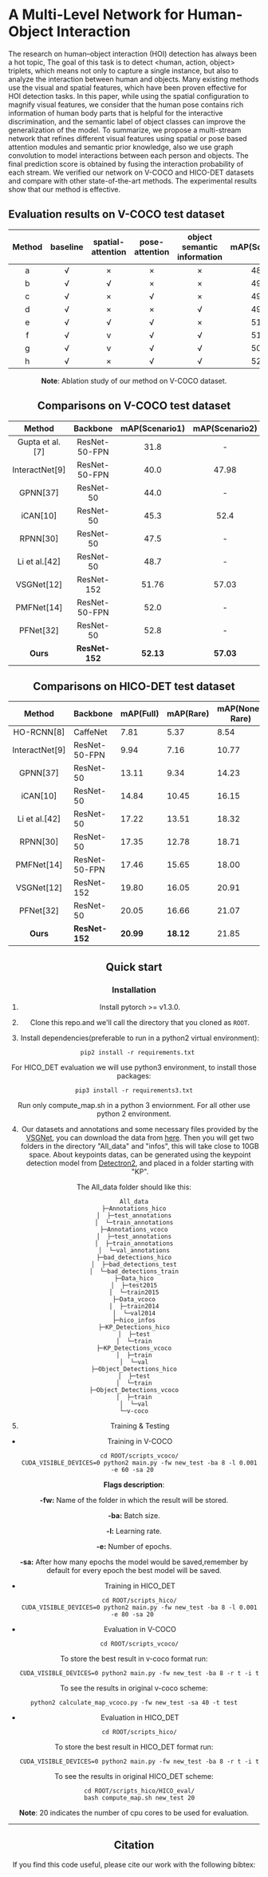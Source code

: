 # A Multi-Level Network for Human-Object Interaction

The research on human–object interaction (HOI) detection has always been a hot topic, The goal of this task is to detect <human, action, object> triplets, which means not only to capture a single instance, but also to analyze the interaction between human and objects. Many existing methods use the visual and spatial features, which have been proven effective for HOI detection tasks. In this paper, while using the spatial configuration to magnify visual features, we consider that the human pose contains rich information of human body parts that is helpful for the interactive discrimination, and the semantic label of object classes can improve the generalization of the model. To summarize, we propose a multi-stream network that refines different visual features using spatial or pose based attention modules and semantic prior knowledge, also we use graph convolution to model interactions between each person and objects. The final prediction score is obtained by fusing the interaction probability of each stream. We verified our network on V-COCO and HICO-DET datasets and compare with other state-of-the-art methods. The experimental results show that our method is effective.

## Evaluation results on V-COCO test dataset
<center>

| Method | baseline | spatial-attention | pose-attention | object semantic information | mAP(Scenario1) | mAP(Scenario2) |
|:------:|:--------:|:-----:|:-------:|:-------:|:-------:|:-------:
| a | √ | × | × | × | 48.07 | 52.51 |
| b | √ | √ | × | × | 49.86 | 54.51 |
| c | √ | × | √ | × | 49.27 | 54.10 |
| d | √ | × | × | √ | 49.39 | 54.26 |
| e | √ | √ | √ | × | 51.23 | 56.04 |
| f | √ | v | √ | √ | 51.39 | 56.33 |
| g | √ | v | √ | √ | 50.65 | 55.46 |
| h | √ | × | √ | √ | 52.13 | 57.03 |


**Note**: Ablation study of our method on V-COCO dataset.

##  Comparisons on V-COCO test dataset



|      Method      | Backbone         | mAP(Scenario1) | mAP(Scenario2) |
| :--------------: | :----------------: | :---------: | :--------: |
| Gupta et al.[7]  | ResNet-50-FPN    | 31.8      |-         |
|  InteractNet[9]  | ResNet-50-FPN    | 40.0      | 47.98    |
|     GPNN[37]     | ResNet-50        | 44.0      | -        |
|     iCAN[10]     | ResNet-50        | 45.3      | 52.4     |
|     RPNN[30]     | ResNet-50        | 47.5      | -        |
|   Li et al.[42]  | ResNet-50        | 48.7      | -        |
|    VSGNet[12]    | ResNet-152       | 51.76     | 57.03    |
|    PMFNet[14]    | ResNet-50-FPN    | 52.0      | -        |
|    PFNet[32]     | ResNet-50        | 52.8      | -        |
|     **Ours**     | **ResNet-152**   | **52.13** |**57.03** |

##  Comparisons on HICO-DET test dataset



|      Method      | Backbone         | mAP(Full) | mAP(Rare)| mAP(None-Rare)|
| :--------------: | ---------------- | --------- | -------- |-------- |
|    HO-RCNN[8]    | CaffeNet         | 7.81      | 5.37     | 8.54  |
|  InteractNet[9]  | ResNet-50-FPN    | 9.94      | 7.16     | 10.77 |
|     GPNN[37]     | ResNet-50        | 13.11     | 9.34     | 14.23 |
|     iCAN[10]     | ResNet-50        | 14.84     | 10.45    | 16.15 |
|   Li et al.[42]  | ResNet-50        | 17.22     | 13.51    | 18.32 |
|     RPNN[30]     | ResNet-50        | 17.35     | 12.78    | 18.71 |
|    PMFNet[14]    | ResNet-50-FPN    | 17.46     | 15.65    | 18.00 |
|    VSGNet[12]    | ResNet-152       | 19.80     | 16.05    | 20.91 |
|    PFNet[32]     | ResNet-50        | 20.05     | 16.66    | 21.07 |
|     **Ours**     | **ResNet-152**   | **20.99** |**18.12** | 21.85 |

## Quick start
### Installation
 1. Install pytorch >= v1.3.0.

 2. Clone this repo.and we'll call the directory that you cloned as ```ROOT```.

 3. Install dependencies(preferable to run in a python2 virtual environment):
  ```
    pip2 install -r requirements.txt
  ```
  
For HICO_DET evaluation we will use python3 environment, to install those packages:
  ```
pip3 install -r requirements3.txt
  ```
  
Run only compute_map.sh in a python 3 enviornment. For all other use python 2 environment.

 4. Our datasets and annotations and some necessary files provided by the [VSGNet](https://github.com/ASMIftekhar/VSGNet), you can download the data from [here](https://drive.google.com/drive/folders/1J8mN63bNIrTdBQzq7Lpjp4qxMXgYI-yF?usp=sharing). Then you will get two folders in the directory "All_data" and "infos", this will take close to 10GB space. About keypoints datas, can be generated using the keypoint detection model from [Detectron2](https://github.com/facebookresearch/detectron2), and placed in a folder starting with "KP".
 
  The All_data folder should like this:
```
All_data
├─Annotations_hico
│  ├─test_annotations
│  └─train_annotations
├─Annotations_vcoco
│  ├─test_annotations
│  ├─train_annotations
│  └─val_annotations
├─bad_detections_hico
│  ├─bad_detections_test
│  └─bad_detections_train
├─Data_hico
│  ├─test2015
│  └─train2015
├─Data_vcoco
│  ├─train2014
│  └─val2014
├─hico_infos
├─KP_Detections_hico
│  ├─test
│  └─train
├─KP_Detections_vcoco
│  ├─train
│  └─val
├─Object_Detections_hico
│  ├─test
│  └─train
├─Object_Detections_vcoco
│  ├─train
│  └─val
└─v-coco
```

 5. Training & Testing
 - Training in V-COCO
 ```
    cd ROOT/scripts_vcoco/
    CUDA_VISIBLE_DEVICES=0 python2 main.py -fw new_test -ba 8 -l 0.001 -e 60 -sa 20 
 ```
**Flags description**:

**-fw:** Name of the folder in which the result will be stored.

**-ba:** Batch size.

**-l:** Learning rate.

**-e:** Number of epochs.

**-sa:** After how many epochs the model would be saved,remember by default for every epoch the best model will be saved.

 - Training in HICO_DET
 ```
    cd ROOT/scripts_hico/
    CUDA_VISIBLE_DEVICES=0 python2 main.py -fw new_test -ba 8 -l 0.001 -e 80 -sa 20 
 ```
 - Evaluation in V-COCO

 ```
    cd ROOT/scripts_vcoco/
 ```
 To store the best result in v-coco format run:
 ```
    CUDA_VISIBLE_DEVICES=0 python2 main.py -fw new_test -ba 8 -r t -i t
 ```
To see the results in original v-coco scheme:
 ```
python2 calculate_map_vcoco.py -fw new_test -sa 40 -t test
 ```
 - Evaluation in HICO_DET
 ```
    cd ROOT/scripts_hico/
 ```
 To store the best result in HICO_DET format run:
 ```
    CUDA_VISIBLE_DEVICES=0 python2 main.py -fw new_test -ba 8 -r t -i t
 ```
To see the results in original HICO_DET scheme:
 ```
    cd ROOT/scripts_hico/HICO_eval/
    bash compute_map.sh new_test 20
 ```
**Note**: 20 indicates the number of cpu cores to be used for evaluation.
 ***
 ## Citation
 If you find this code useful, please cite our work with the following bibtex:
 ```

 ```

